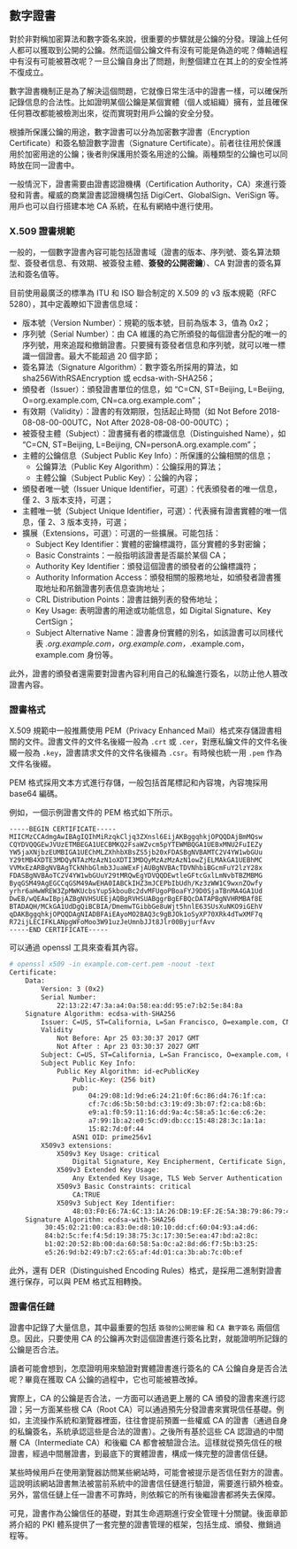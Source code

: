 ## 數字證書

對於非對稱加密算法和數字簽名來說，很重要的步驟就是公鑰的分發。理論上任何人都可以獲取到公開的公鑰。然而這個公鑰文件有沒有可能是偽造的呢？傳輸過程中有沒有可能被篡改呢？一旦公鑰自身出了問題，則整個建立在其上的的安全性將不復成立。

數字證書機制正是為了解決這個問題，它就像日常生活中的證書一樣，可以確保所記錄信息的合法性。比如證明某個公鑰是某個實體（個人或組織）擁有，並且確保任何篡改都能被檢測出來，從而實現對用戶公鑰的安全分發。

根據所保護公鑰的用途，數字證書可以分為加密數字證書（Encryption Certificate）和簽名驗證數字證書（Signature Certificate）。前者往往用於保護用於加密用途的公鑰；後者則保護用於簽名用途的公鑰。兩種類型的公鑰也可以同時放在同一證書中。

一般情況下，證書需要由證書認證機構（Certification Authority，CA）來進行簽發和背書。權威的商業證書認證機構包括 DigiCert、GlobalSign、VeriSign 等。用戶也可以自行搭建本地 CA 系統，在私有網絡中進行使用。

### X.509 證書規範
一般的，一個數字證書內容可能包括證書域（證書的版本、序列號、簽名算法類型、簽發者信息、有效期、被簽發主體、**簽發的公開密鑰**）、CA 對證書的簽名算法和簽名值等。

目前使用最廣泛的標準為 ITU 和 ISO 聯合制定的 X.509 的 v3 版本規範（RFC 5280），其中定義瞭如下證書信息域：

* 版本號（Version Number）：規範的版本號，目前為版本 3，值為 0x2；
* 序列號（Serial Number）：由 CA 維護的為它所頒發的每個證書分配的唯一的序列號，用來追蹤和撤銷證書。只要擁有簽發者信息和序列號，就可以唯一標識一個證書。最大不能超過 20 個字節；
* 簽名算法（Signature Algorithm）：數字簽名所採用的算法，如 sha256WithRSAEncryption 或 ecdsa-with-SHA256；
* 頒發者（Issuer）：頒發證書單位的信息，如 “C=CN, ST=Beijing, L=Beijing, O=org.example.com, CN=ca.org.example.com”；
* 有效期（Validity）：證書的有效期限，包括起止時間（如 Not Before 2018-08-08-00-00UTC，Not After 2028-08-08-00-00UTC）；
* 被簽發主體（Subject）：證書擁有者的標識信息（Distinguished Name），如 “C=CN, ST=Beijing, L=Beijing, CN=personA.org.example.com”；
* 主體的公鑰信息（Subject Public Key Info）：所保護的公鑰相關的信息；
    * 公鑰算法（Public Key Algorithm）：公鑰採用的算法；
    * 主體公鑰（Subject Public Key）：公鑰的內容；
* 頒發者唯一號（Issuer Unique Identifier，可選）：代表頒發者的唯一信息，僅 2、3 版本支持，可選；
* 主體唯一號（Subject Unique Identifier，可選）：代表擁有證書實體的唯一信息，僅 2、3 版本支持，可選；
* 擴展（Extensions，可選）：可選的一些擴展。可能包括：
    * Subject Key Identifier：實體的密鑰標識符，區分實體的多對密鑰；
    * Basic Constraints：一般指明該證書是否屬於某個 CA；
    * Authority Key Identifier：頒發這個證書的頒發者的公鑰標識符；
    * Authority Information Access：頒發相關的服務地址，如頒發者證書獲取地址和吊銷證書列表信息查詢地址；
    * CRL Distribution Points：證書註銷列表的發佈地址；
    * Key Usage: 表明證書的用途或功能信息，如 Digital Signature、Key CertSign；
    * Subject Alternative Name：證書身份實體的別名，如該證書可以同樣代表 *.org.example.com，org.example.com，*.example.com，example.com 身份等。

此外，證書的頒發者還需要對證書內容利用自己的私鑰進行簽名，以防止他人篡改證書內容。

### 證書格式

X.509 規範中一般推薦使用 PEM（Privacy Enhanced Mail）格式來存儲證書相關的文件。證書文件的文件名後綴一般為 `.crt` 或 `.cer`，對應私鑰文件的文件名後綴一般為 `.key`，證書請求文件的文件名後綴為 `.csr`。有時候也統一用 `.pem` 作為文件名後綴。

PEM 格式採用文本方式進行存儲，一般包括首尾標記和內容塊，內容塊採用 base64 編碼。

例如，一個示例證書文件的 PEM 格式如下所示。

```
-----BEGIN CERTIFICATE-----
MIICMzCCAdmgAwIBAgIQIhMiRzqkCljq3ZXnsl6EijAKBggqhkjOPQQDAjBmMQsw
CQYDVQQGEwJVUzETMBEGA1UECBMKQ2FsaWZvcm5pYTEWMBQGA1UEBxMNU2FuIEZy
YW5jaXNjbzEUMBIGA1UEChMLZXhhbXBsZS5jb20xFDASBgNVBAMTC2V4YW1wbGUu
Y29tMB4XDTE3MDQyNTAzMzAzN1oXDTI3MDQyMzAzMzAzN1owZjELMAkGA1UEBhMC
VVMxEzARBgNVBAgTCkNhbGlmb3JuaWExFjAUBgNVBAcTDVNhbiBGcmFuY2lzY28x
FDASBgNVBAoTC2V4YW1wbGUuY29tMRQwEgYDVQQDEwtleGFtcGxlLmNvbTBZMBMG
ByqGSM49AgEGCCqGSM49AwEHA0IABCkIHZ3mJCEPbIbUdh/Kz3zWW1C9wxnZOwfy
yrhr6aHwWREW3ZpMWKUcbsYup5kbouBc2dvMFUgoPBoaFYJ9D0SjaTBnMA4GA1Ud
DwEB/wQEAwIBpjAZBgNVHSUEEjAQBgRVHSUABggrBgEFBQcDATAPBgNVHRMBAf8E
BTADAQH/MCkGA1UdDgQiBCBIA/DmemwTGibbGe8uWjt5hnlE63SUsXuNKO9iGEhV
qDAKBggqhkjOPQQDAgNIADBFAiEAyoMO2BAQ3c9gBJOk1oSyXP70XRk4dTwXMF7q
R72ijLECIFKLANpgWFoMoo3W91uzJeUmnbJJt8Jlr00ByjurfAvv
-----END CERTIFICATE-----
```

可以通過 openssl 工具來查看其內容。

```bash
# openssl x509 -in example.com-cert.pem -noout -text
Certificate:
    Data:
        Version: 3 (0x2)
        Serial Number:
            22:13:22:47:3a:a4:0a:58:ea:dd:95:e7:b2:5e:84:8a
    Signature Algorithm: ecdsa-with-SHA256
        Issuer: C=US, ST=California, L=San Francisco, O=example.com, CN=example.com
        Validity
            Not Before: Apr 25 03:30:37 2017 GMT
            Not After : Apr 23 03:30:37 2027 GMT
        Subject: C=US, ST=California, L=San Francisco, O=example.com, CN=example.com
        Subject Public Key Info:
            Public Key Algorithm: id-ecPublicKey
                Public-Key: (256 bit)
                pub:
                    04:29:08:1d:9d:e6:24:21:0f:6c:86:d4:76:1f:ca:
                    cf:7c:d6:5b:50:bd:c3:19:d9:3b:07:f2:ca:b8:6b:
                    e9:a1:f0:59:11:16:dd:9a:4c:58:a5:1c:6e:c6:2e:
                    a7:99:1b:a2:e0:5c:d9:db:cc:15:48:28:3c:1a:1a:
                    15:82:7d:0f:44
                ASN1 OID: prime256v1
        X509v3 extensions:
            X509v3 Key Usage: critical
                Digital Signature, Key Encipherment, Certificate Sign, CRL Sign
            X509v3 Extended Key Usage:
                Any Extended Key Usage, TLS Web Server Authentication
            X509v3 Basic Constraints: critical
                CA:TRUE
            X509v3 Subject Key Identifier:
                48:03:F0:E6:7A:6C:13:1A:26:DB:19:EF:2E:5A:3B:79:86:79:44:EB:74:94:B1:7B:8D:28:EF:62:18:48:55:A8
    Signature Algorithm: ecdsa-with-SHA256
         30:45:02:21:00:ca:83:0e:d8:10:10:dd:cf:60:04:93:a4:d6:
         84:b2:5c:fe:f4:5d:19:38:75:3c:17:30:5e:ea:47:bd:a2:8c:
         b1:02:20:52:8b:00:da:60:58:5a:0c:a2:8d:d6:f7:5b:b3:25:
         e5:26:9d:b2:49:b7:c2:65:af:4d:01:ca:3b:ab:7c:0b:ef
```

此外，還有 DER（Distinguished Encoding Rules）格式，是採用二進制對證書進行保存，可以與 PEM 格式互相轉換。

### 證書信任鏈

證書中記錄了大量信息，其中最重要的包括 `簽發的公開密鑰` 和 `CA 數字簽名` 兩個信息。因此，只要使用 CA 的公鑰再次對這個證書進行簽名比對，就能證明所記錄的公鑰是否合法。

讀者可能會想到，怎麼證明用來驗證對實體證書進行簽名的 CA 公鑰自身是否合法呢？畢竟在獲取 CA 公鑰的過程中，它也可能被篡改掉。

實際上，CA 的公鑰是否合法，一方面可以通過更上層的 CA 頒發的證書來進行認證；另一方面某些根 CA（Root CA）可以通過預先分發證書來實現信任基礎。例如，主流操作系統和瀏覽器裡面，往往會提前預置一些權威 CA 的證書（通過自身的私鑰簽名，系統承認這些是合法的證書）。之後所有基於這些 CA 認證過的中間層 CA（Intermediate CA）和後繼 CA 都會被驗證合法。這樣就從預先信任的根證書，經過中間層證書，到最底下的實體證書，構成一條完整的證書信任鏈。

某些時候用戶在使用瀏覽器訪問某些網站時，可能會被提示是否信任對方的證書。這說明該網站證書無法被當前系統中的證書信任鏈進行驗證，需要進行額外檢查。另外，當信任鏈上任一證書不可靠時，則依賴它的所有後繼證書都將失去保障。

可見，證書作為公鑰信任的基礎，對其生命週期進行安全管理十分關鍵。後面章節將介紹的 PKI 體系提供了一套完整的證書管理的框架，包括生成、頒發、撤銷過程等。
